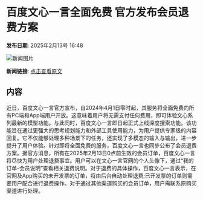 # 百度文心一言全面免费 官方发布会员退费方案

**发布日期**: 2025年2月13号 16:48

![新闻图片](https://pic.chinaz.com/picmap/thumb/202306271640229861_0.jpg)

**新闻链接**: [点击查看原文](https://www.aibase.com/zh/news/15350)

## 内容

近日，百度文心一言官方宣布，自2024年4月1日零时起，其服务将全面免费向所有PC端和App端用户开放。这意味着用户将无需支付任何费用，即可体验文心系列最新的模型功能。与此同时，百度文心一言即日起正式上线深度搜索功能。该功能旨在通过更强大的思考规划能力和外部工具使用能力，为用户提供专家级的内容回复。它不仅能够处理多种场景下的任务，还实现了多模态的输入与输出，进一步提升了用户体验。针对即将全面免费的服务，百度文心一言也同步公布了会员退费方案。据官方消息，所有在2025年2月13日0点前生效的会员订单，百度文心一言将尽快为用户处理退费事宜。用户可以在文心一言官网的个人头像下，通过“我的订单-会员说明”查看相关退费说明。对于退费的具体操作，百度文心一言表示，在官网及App购买的未开发票的订单，将由后台自动处理退费;已开发票的订单则需要用户配合进行退费操作。对于通过其他渠道购买的会员订单，用户需联系原购买渠道进行处理。
